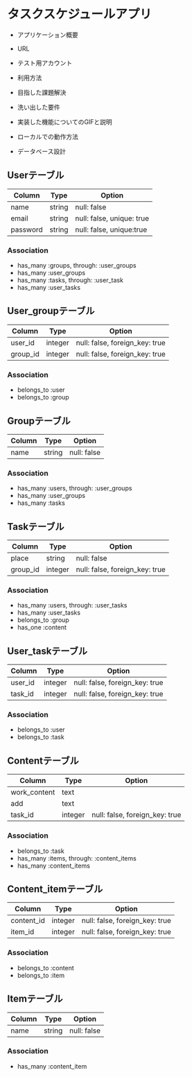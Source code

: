 # タスクスケジュールアプリ


* アプリケーション概要

* URL

* テスト用アカウント

* 利用方法

* 目指した課題解決

* 洗い出した要件

* 実装した機能についてのGIFと説明

* ローカルでの動作方法

* データベース設計


## Userテーブル

|Column|Type|Option|
|------|----|------|
|name|string|null: false|
|email|string|null: false, unique: true|
|password|string|null: false, unique:true|

### Association

- has_many  :groups, through: :user_groups
- has_many  :user_groups
- has_many  :tasks, through: :user_task
- has_many  :user_tasks


## User_groupテーブル

|Column|Type|Option|
|------|----|------|
|user_id|integer|null: false, foreign_key: true|
|group_id|integer|null: false, foreign_key: true|

### Association

- belongs_to :user
- belongs_to :group


## Groupテーブル

|Column|Type|Option|
|------|----|------|
|name|string|null: false|

### Association

- has_many  :users, through: :user_groups
- has_many  :user_groups
- has_many  :tasks


## Taskテーブル

|Column|Type|Option|
|------|----|------|
|place|string|null: false|
|group_id|integer|null: false, foreign_key: true|

### Association

- has_many  :users, through: :user_tasks
- has_many  :user_tasks
- belongs_to  :group
- has_one  :content


## User_taskテーブル

|Column|Type|Option|
|------|----|------|
|user_id|integer|null: false, foreign_key: true|
|task_id|integer|null: false, foreign_key: true|

### Association

- belongs_to :user
- belongs_to :task


## Contentテーブル

|Column|Type|Option|
|------|----|------|
|work_content|text|
|add|text|
|task_id|integer|null: false, foreign_key: true|

### Association

- belongs_to  :task
- has_many  :items, through: :content_items
- has_many  :content_items


## Content_itemテーブル

|Column|Type|Option|
|------|----|------|
|content_id|integer|null: false, foreign_key: true|
|item_id|integer|null: false, foreign_key: true|

### Association

- belongs_to :content
- belongs_to :item


## Itemテーブル

|Column|Type|Option|
|------|----|------|
|name|string|null: false|

### Association

- has_many :content_item